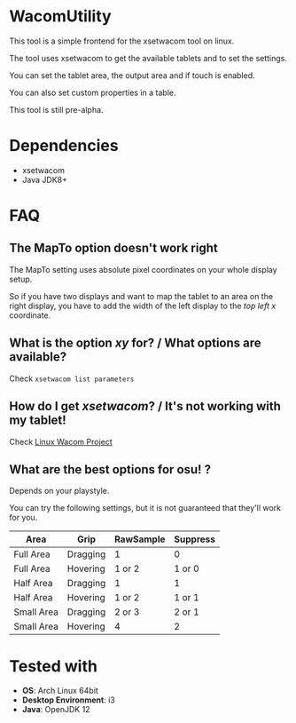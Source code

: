 # WacomUtility
This tool is a simple frontend for the xsetwacom tool on linux.

The tool uses xsetwacom to get the available tablets and to set the settings.

You can set the tablet area, the output area and if touch is enabled.

You can also set custom properties in a table.

This tool is still pre-alpha.

# Dependencies
* xsetwacom
* Java JDK8+

# FAQ
## The MapTo option doesn't work right
The MapTo setting uses absolute pixel coordinates on your whole display setup.

So if you have two displays and want to map the tablet to an area on the right display, you have to add the width of the left display to the _top left x_ coordinate.

## What is the option *xy* for? / What options are available?
Check ``xsetwacom list parameters``

## How do I get *xsetwacom*? / It's not working with my tablet!
Check [Linux Wacom Project](https://linuxwacom.github.io/)

## What are the best options for osu! ?
Depends on your playstyle.

You can try the following settings, but it is not guaranteed that they'll work for you.

| Area | Grip | RawSample | Suppress |
| ---- | ---- | --------- | -------- |
| Full Area | Dragging | 1 | 0 |
| Full Area | Hovering | 1 or 2 | 1 or 0 |
| Half Area | Dragging | 1 | 1 |
| Half Area | Hovering | 1 or 2 | 1 or 1 |
| Small Area | Dragging | 2 or 3 | 2 or 1 |
| Small Area | Hovering | 4 | 2 |

# Tested with
* __OS__: Arch Linux 64bit
* __Desktop Environment__: i3
* __Java__: OpenJDK 12
